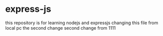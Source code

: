 # express-js
this repository is for learning nodejs and expressjs
changing this file from local pc
the second change
second change from 1111
